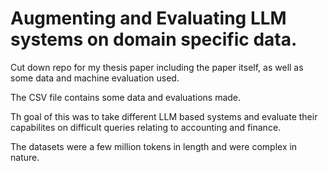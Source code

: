 # Augmenting and Evaluating LLM systems on domain specific data.
Cut down repo for my thesis paper including the paper itself, as well as some data and machine evaluation used. 

The CSV file contains some data and evaluations made.

Th goal of this was to take different LLM based systems and evaluate their capabilites on difficult queries relating to accounting and finance.

The datasets were a few million tokens in length and were complex in nature.

